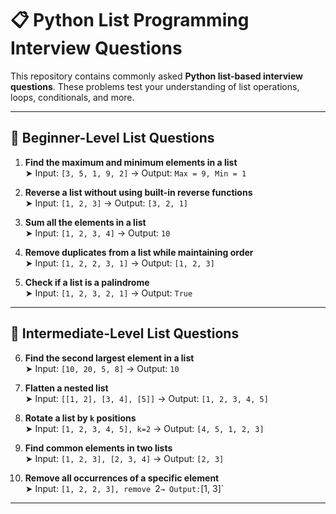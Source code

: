# 📋 Python List Programming Interview Questions

This repository contains commonly asked **Python list-based interview questions**. These problems test your understanding of list operations, loops, conditionals, and more.

---

## 🔹 Beginner-Level List Questions

1. **Find the maximum and minimum elements in a list**  
   ➤ Input: `[3, 5, 1, 9, 2]` → Output: `Max = 9, Min = 1`

2. **Reverse a list without using built-in reverse functions**  
   ➤ Input: `[1, 2, 3]` → Output: `[3, 2, 1]`

3. **Sum all the elements in a list**  
   ➤ Input: `[1, 2, 3, 4]` → Output: `10`

4. **Remove duplicates from a list while maintaining order**  
   ➤ Input: `[1, 2, 2, 3, 1]` → Output: `[1, 2, 3]`

5. **Check if a list is a palindrome**  
   ➤ Input: `[1, 2, 3, 2, 1]` → Output: `True`

---

## 🔸 Intermediate-Level List Questions

6. **Find the second largest element in a list**  
   ➤ Input: `[10, 20, 5, 8]` → Output: `10`

7. **Flatten a nested list**  
   ➤ Input: `[[1, 2], [3, 4], [5]]` → Output: `[1, 2, 3, 4, 5]`

8. **Rotate a list by `k` positions**  
   ➤ Input: `[1, 2, 3, 4, 5], k=2` → Output: `[4, 5, 1, 2, 3]`

9. **Find common elements in two lists**  
   ➤ Input: `[1, 2, 3], [2, 3, 4]` → Output: `[2, 3]`

10. **Remove all occurrences of a specific element**  
   ➤ Input: `[1, 2, 2, 3], remove `2` → Output: `[1, 3]`

---
